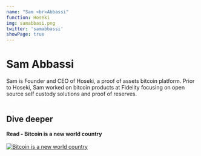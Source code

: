```yaml
---
name: "Sam <br>Abbassi"
function: Hoseki
img: samabbasi.png
twitter: 'samabbassi'
showPage: true
---
```


# Sam Abbassi
 
Sam is Founder and CEO of Hoseki, a proof of assets bitcoin platform. Prior to Hoseki, Sam worked on bitcoin products at Fidelity focusing on open source self custody solutions and proof of reserves.
<br><br>

## Dive deeper


<div class="grid grid-cols-2 gap-5">
<div class="p-3 my-2">

**Read - Bitcoin is a new world country**  <br><br>
[![Bitcoin is a new world country](/2022/content/samabbassi1.png)](https://bitcoinmagazine.com/culture/bitcoin-is-a-new-world-country/)
</div>

</div>

<br>







